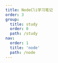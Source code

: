 ```yaml
---
title: NodeCli学习笔记
order: 3
group:
  title: study
  order: 0
  path: /study
nav:
  order: 1
  title: 'node'
  path: /node
---
```

